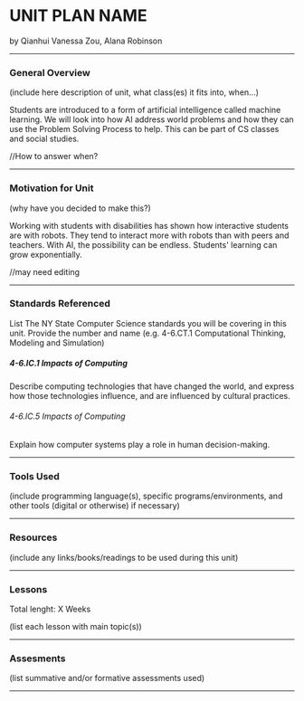 # UNIT PLAN NAME
by Qianhui Vanessa Zou, Alana Robinson

-----

### General Overview
(include here description of unit, what class(es) it fits into, when...)

Students are introduced to a form of artificial intelligence called machine learning.  We will look into how AI address world problems and how they can use the Problem Solving Process to help.  This can be part of CS classes and social studies.  

//How to answer when?

---

### Motivation for Unit
(why have you decided to make this?)

Working with students with disabilities has shown how interactive students are with robots.  They tend to interact more with robots than with peers and teachers.  With AI, the possibility can be endless.  Students' learning can grow exponentially.

//may need editing

---

### Standards Referenced
List The NY State Computer Science standards you will be covering in this unit. Provide the number and name (e.g. 4-6.CT.1 Computational Thinking, Modeling and Simulation)

##### 4-6.IC.1  Impacts of Computing
Describe computing technologies that have changed the world, and express how those technologies influence, and are influenced by cultural practices.

###### 4-6.IC.5  Impacts of Computing
Explain how computer systems play a role in human decision-making. 

---

### Tools Used
(include programming language(s), specific programs/environments, and other tools (digital or otherwise) if necessary)

---

### Resources
(include any links/books/readings to be used during this unit)

---

### Lessons
Total lenght: X Weeks

(list each lesson with main topic(s))

---

### Assesments
(list summative and/or formative assessments used)

---
